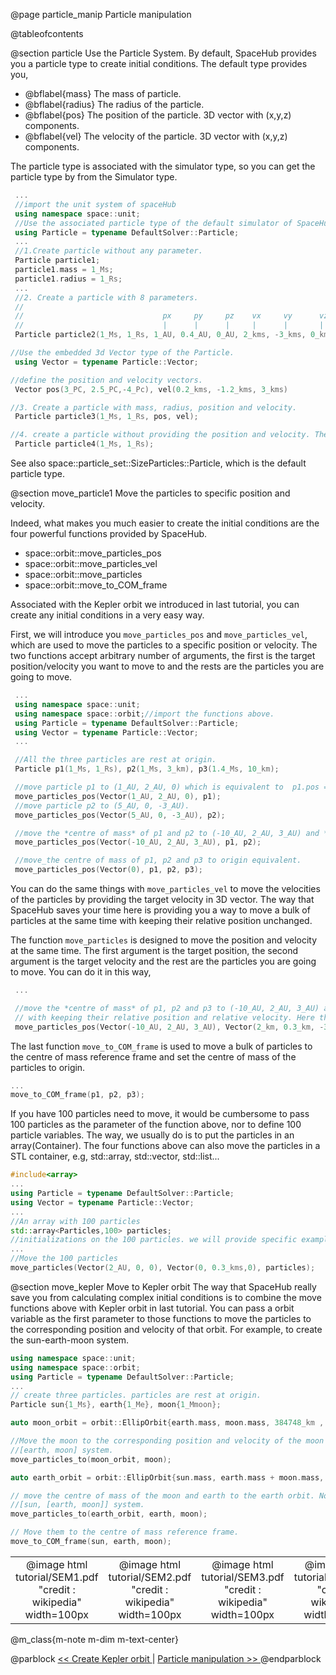 
@page particle_manip Particle manipulation

@tableofcontents

@section particle Use the Particle System.
By default, SpaceHub provides you a particle type to create initial conditions. The default type provides you,

- @bflabel{mass} The mass of particle.
- @bflabel{radius} The radius of the particle.
- @bflabel{pos} The position of the particle. 3D vector with (x,y,z) components.
- @bflabel{vel} The velocity of the particle. 3D vector with (x,y,z) components.

The particle type is associated with the simulator type, so you can get the particle type by from the Simulator type.

```cpp
 ...
 //import the unit system of spaceHub
 using namespace space::unit;
 //Use the associated particle type of the default simulator of SpaceHub
 using Particle = typename DefaultSolver::Particle;
 ...
 //1.Create particle without any parameter.
 Particle particle1;
 particle1.mass = 1_Ms;
 particle1.radius = 1_Rs;
 ...
 //2. Create a particle with 8 parameters.
 //
 //                               px     py     pz    vx     vy      vz
 //                               |      |      |     |      |       |
 Particle particle2(1_Ms, 1_Rs, 1_AU, 0.4_AU, 0_AU, 2_kms, -3_kms, 0_kms);

//Use the embedded 3d Vector type of the Particle.
 using Vector = typename Particle::Vector;

//define the position and velocity vectors.
 Vector pos(3_PC, 2.5_PC,-4_Pc), vel(0.2_kms, -1.2_kms, 3_kms)

//3. Create a particle with mass, radius, position and velocity.
 Particle particle3(1_Ms, 1_Rs, pos, vel);

//4. create a particle without providing the position and velocity. Then the position and velocity will be (0,0,0) and (0,0,0);
 Particle particle4(1_Ms, 1_Rs);
 ```

See also space::particle_set::SizeParticles::Particle, which is the default particle type.

@section move_particle1 Move the particles to specific position and velocity.

Indeed, what makes you much easier to create the initial conditions are the four powerful functions provided by SpaceHub.

- space::orbit::move_particles_pos
- space::orbit::move_particles_vel
- space::orbit::move_particles
- space::orbit::move_to_COM_frame

Associated with the Kepler orbit we introduced in last tutorial, you can create any initial conditions in a very easy way.

First, we will introduce you `move_particles_pos` and `move_particles_vel`, which are used to move the particles to a specific position or velocity. The two
functions accept arbitrary number of arguments, the first is the target position/velocity you want to move to and the rests are the particles you are going to move.

```cpp
 ...
 using namespace space::unit;
 using namespace space::orbit;//import the functions above.
 using Particle = typename DefaultSolver::Particle;
 using Vector = typename Particle::Vector;
 ...

 //All the three particles are rest at origin.
 Particle p1(1_Ms, 1_Rs), p2(1_Ms, 3_km), p3(1.4_Ms, 10_km);

 //move particle p1 to (1_AU, 2_AU, 0) which is equivalent to  p1.pos = Vector(1_AU, 2_AU, 0).
 move_particles_pos(Vector(1_AU, 2_AU, 0), p1);
 //move particle p2 to (5_AU, 0, -3_AU).
 move_particles_pos(Vector(5_AU, 0, -3_AU), p2);

 //move the *centre of mass* of p1 and p2 to (-10_AU, 2_AU, 3_AU) and *keep their relative position*
 move_particles_pos(Vector(-10_AU, 2_AU, 3_AU), p1, p2);

 //move_the centre of mass of p1, p2 and p3 to origin equivalent.
 move_particles_pos(Vector(0), p1, p2, p3);
 ```

 You can do the same things with `move_particles_vel` to move the velocities of the particles by providing the target velocity in 3D vector. The way that SpaceHub saves your time here is providing you a way to move a bulk of particles at the same time with keeping their relative position unchanged.

 The function `move_particles` is designed to move the position and velocity at the same time. The first argument is the target position, the second argument is the target velocity and the rest are the particles you are going to move. You can do it in this way,

```cpp
 ...

 //move the *centre of mass* of p1, p2 and p3 to (-10_AU, 2_AU, 3_AU) and the centre of mass velocity to (2_km, 0.3_km, -3_km)
 // with keeping their relative position and relative velocity. Here they overlap with each other.
 move_particles_pos(Vector(-10_AU, 2_AU, 3_AU), Vector(2_km, 0.3_km, -3_km), p1, p2, p3);

 ```

 The last function `move_to_COM_frame` is used to move a bulk of particles to the centre of mass reference frame and set the centre of mass of the particles to origin.

 ```cpp
 ...
 move_to_COM_frame(p1, p2, p3);

 ```

 If you have 100 particles need to move, it would be cumbersome to pass 100 particles as the parameter of the function above, nor to define 100 particle variables. The way, we usually do is to put the particles in an array(Container). The four functions above can also move the particles in a STL container, e.g, std::array, std::vector, std::list...

 ```cpp
 #include<array>
 ...
 using Particle = typename DefaultSolver::Particle;
 using Vector = typename Particle::Vector;
 ...
 //An array with 100 particles
 std::array<Particles,100> particles;
 //initializations on the 100 particles. we will provide specific examples later.
 ...
 //Move the 100 particles
 move_particles(Vector(2_AU, 0, 0), Vector(0, 0.3_kms,0), particles);

 ```

 @section move_kepler Move to Kepler orbit
 The way that SpaceHub really save you from calculating complex initial conditions is to combine the move functions above with Kepler orbit in last tutorial. You can pass a orbit variable as the first parameter to those functions to move the particles to the corresponding position and velocity of that orbit. For example, to create the sun-earth-moon system.

 ```cpp
 using namespace space::unit;
 using namespace space::orbit;
 using Particle = typename DefaultSolver::Particle;
 ...
 // create three particles. particles are rest at origin.
 Particle sun{1_Ms}, earth{1_Me}, moon{1_Mmoon};

 auto moon_orbit = orbit::EllipOrbit{earth.mass, moon.mass, 384748_km , 0.0549, 1.543_deg, 0.0, 0.0, isotherm};

 //Move the moon to the corresponding position and velocity of the moon orbit. Now the earth rest at origin and moon form a
 //[earth, moon] system.
 move_particles_to(moon_orbit, moon);

 auto earth_orbit = orbit::EllipOrbit{sun.mass, earth.mass + moon.mass, 1_AU, 0.016, 7.155_deg, 174.9_deg, 288.1_deg, isotherm};

 // move the centre of mass of the moon and earth to the earth orbit. Now the sun rest at origin and the earth-moon system form a
 //[sun, [earth, moon]] system.
 move_particles_to(earth_orbit, earth, moon);

 // Move them to the centre of mass reference frame.
 move_to_COM_frame(sun, earth, moon);
 ```
|                                                                |                                                                |                                                                |                                                                |
| :------------------------------------------------------------: | :------------------------------------------------------------: | :------------------------------------------------------------: | :------------------------------------------------------------: |
| @image html tutorial/SEM1.pdf "credit : wikipedia" width=100px | @image html tutorial/SEM2.pdf "credit : wikipedia" width=100px | @image html tutorial/SEM3.pdf "credit : wikipedia" width=100px | @image html tutorial/SEM4.pdf "credit : wikipedia" width=100px |
@m_class{m-note m-dim m-text-center}

@parblock
  <a href="create_kepler.html"> << Create Kepler orbit </a> | <a href="particle_manip.html"> Particle manipulation >> </a> 
@endparblock